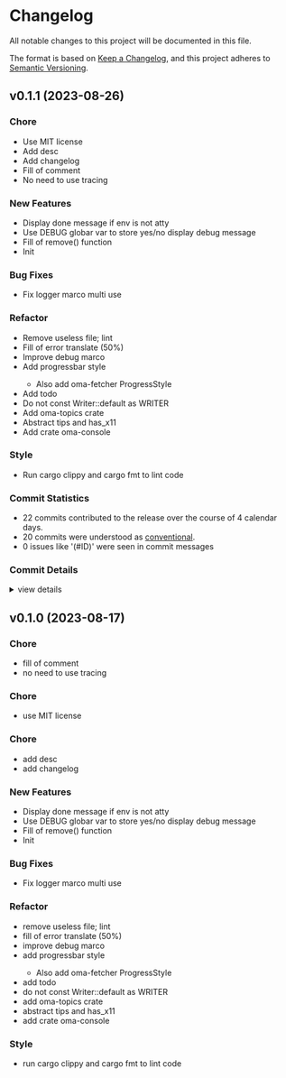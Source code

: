 # Changelog

All notable changes to this project will be documented in this file.

The format is based on [Keep a Changelog](https://keepachangelog.com/en/1.0.0/),
and this project adheres to [Semantic Versioning](https://semver.org/spec/v2.0.0.html).

## v0.1.1 (2023-08-26)

### Chore

 - <csr-id-ec081f1040db85091a7cc12f1b0db2fde4fe39bc/> Use MIT license
 - <csr-id-d8f9c63926040c9595ce84d592d9efe611e0491f/> Add desc
 - <csr-id-25d16028ab2d73a160e2b071957186b3a1b30758/> Add changelog
 - <csr-id-a74fe0745663ea6d25249ff376bcaac9afda7393/> Fill of comment
 - <csr-id-0ca5be73a7ddb70e3a07b63ef21f2f873e420832/> No need to use tracing

### New Features

 - <csr-id-996417b5a659b404729d79522d02d11561b0375d/> Display done message if env is not atty
 - <csr-id-8d37b9d590b8085b6bbca9798a70286cc2c6816b/> Use DEBUG globar var to store yes/no display debug message
 - <csr-id-1d9b5d15dc76e74672be7b0d610202ad1dc11fdb/> Fill of remove() function
 - <csr-id-5cedd38dc69b89403b8f13aa8b68a6360481991b/> Init

### Bug Fixes

 - <csr-id-94239ec928737b94072cad2a399892e98e33f54e/> Fix logger marco multi use

### Refactor

 - <csr-id-336b02cd7f1e950d028724c11d2318bed0495ddc/> Remove useless file; lint
 - <csr-id-24ca3e6751a08cf5fcbbe0aa9c84d0ae4fc7de6b/> Fill of error translate (50%)
 - <csr-id-b8fc1a95ccb112e3f0be406f3ab7c6b70fcfefef/> Improve debug marco
 - <csr-id-fbebfb815cdad214a609e9cf594648aaf7ee6b6a/> Add progressbar style
   - Also add oma-fetcher ProgressStyle
 - <csr-id-87ebc18929eb44c4b96f0cc9a30822a5277ff440/> Add todo
 - <csr-id-f310ff2486eaba37b8e659991429a81dfea4dff7/> Do not const Writer::default as WRITER
 - <csr-id-df5692d9cd2dea3e882205dcce6d0558b539e279/> Add oma-topics crate
 - <csr-id-7de1d4f70f474a97d551cdbecc0c3e988f2544be/> Abstract tips and has_x11
 - <csr-id-a0ba9b4f999eaf047ecc79312a36237c8c70d4d3/> Add crate oma-console

### Style

 - <csr-id-9de51fa2cf2993c10acfd05d3cda133e6140ac44/> Run cargo clippy and cargo fmt to lint code

### Commit Statistics

<csr-read-only-do-not-edit/>

 - 22 commits contributed to the release over the course of 4 calendar days.
 - 20 commits were understood as [conventional](https://www.conventionalcommits.org).
 - 0 issues like '(#ID)' were seen in commit messages

### Commit Details

<csr-read-only-do-not-edit/>

<details><summary>view details</summary>

 * **Uncategorized**
    - Release oma-console v0.1.0 ([`d9b8f96`](https://github.com/AOSC-Dev/oma/commit/d9b8f963c7db7d074c6f3c09e5547772bdaff396))
    - Use MIT license ([`ec081f1`](https://github.com/AOSC-Dev/oma/commit/ec081f1040db85091a7cc12f1b0db2fde4fe39bc))
    - Release oma-console v0.1.0 ([`e36660d`](https://github.com/AOSC-Dev/oma/commit/e36660d6429addd513195b926bc3825f73f51863))
    - Add desc ([`d8f9c63`](https://github.com/AOSC-Dev/oma/commit/d8f9c63926040c9595ce84d592d9efe611e0491f))
    - Add changelog ([`25d1602`](https://github.com/AOSC-Dev/oma/commit/25d16028ab2d73a160e2b071957186b3a1b30758))
    - Fill of comment ([`a74fe07`](https://github.com/AOSC-Dev/oma/commit/a74fe0745663ea6d25249ff376bcaac9afda7393))
    - Display done message if env is not atty ([`996417b`](https://github.com/AOSC-Dev/oma/commit/996417b5a659b404729d79522d02d11561b0375d))
    - Remove useless file; lint ([`336b02c`](https://github.com/AOSC-Dev/oma/commit/336b02cd7f1e950d028724c11d2318bed0495ddc))
    - Fill of error translate (50%) ([`24ca3e6`](https://github.com/AOSC-Dev/oma/commit/24ca3e6751a08cf5fcbbe0aa9c84d0ae4fc7de6b))
    - No need to use tracing ([`0ca5be7`](https://github.com/AOSC-Dev/oma/commit/0ca5be73a7ddb70e3a07b63ef21f2f873e420832))
    - Use DEBUG globar var to store yes/no display debug message ([`8d37b9d`](https://github.com/AOSC-Dev/oma/commit/8d37b9d590b8085b6bbca9798a70286cc2c6816b))
    - Fix logger marco multi use ([`94239ec`](https://github.com/AOSC-Dev/oma/commit/94239ec928737b94072cad2a399892e98e33f54e))
    - Improve debug marco ([`b8fc1a9`](https://github.com/AOSC-Dev/oma/commit/b8fc1a95ccb112e3f0be406f3ab7c6b70fcfefef))
    - Fill of remove() function ([`1d9b5d1`](https://github.com/AOSC-Dev/oma/commit/1d9b5d15dc76e74672be7b0d610202ad1dc11fdb))
    - Run cargo clippy and cargo fmt to lint code ([`9de51fa`](https://github.com/AOSC-Dev/oma/commit/9de51fa2cf2993c10acfd05d3cda133e6140ac44))
    - Init ([`5cedd38`](https://github.com/AOSC-Dev/oma/commit/5cedd38dc69b89403b8f13aa8b68a6360481991b))
    - Add progressbar style ([`fbebfb8`](https://github.com/AOSC-Dev/oma/commit/fbebfb815cdad214a609e9cf594648aaf7ee6b6a))
    - Add todo ([`87ebc18`](https://github.com/AOSC-Dev/oma/commit/87ebc18929eb44c4b96f0cc9a30822a5277ff440))
    - Do not const Writer::default as WRITER ([`f310ff2`](https://github.com/AOSC-Dev/oma/commit/f310ff2486eaba37b8e659991429a81dfea4dff7))
    - Add oma-topics crate ([`df5692d`](https://github.com/AOSC-Dev/oma/commit/df5692d9cd2dea3e882205dcce6d0558b539e279))
    - Abstract tips and has_x11 ([`7de1d4f`](https://github.com/AOSC-Dev/oma/commit/7de1d4f70f474a97d551cdbecc0c3e988f2544be))
    - Add crate oma-console ([`a0ba9b4`](https://github.com/AOSC-Dev/oma/commit/a0ba9b4f999eaf047ecc79312a36237c8c70d4d3))
</details>

## v0.1.0 (2023-08-17)

<csr-id-3c7c29e6e5da4cc1b4e10006aa9cac2b2008d43a/>
<csr-id-eb52b648a8b51af5bdf1cd39dd3045c49267f399/>
<csr-id-119cc9f79cb3e0a2c1e5623614915c6e7c0b8769/>
<csr-id-9e6f244eaf4e52c13107c2dc6b42432982b5eb37/>
<csr-id-999ff58a1a4d6d5ceecb8563018a21b0002c90ae/>
<csr-id-61b0cf19043ce4ee0a50fa2ee1584248a03d30bf/>
<csr-id-b210c488cd00656131cf77ef7f98a5aef0999e73/>
<csr-id-3f0e43a4b964113b261b5688b612c71f6c87b7b1/>
<csr-id-5170f79611bb4b36baa7a179167de5cd3b141a2e/>
<csr-id-255c03b6d49e612578cd75f7e8c92aba273a2308/>
<csr-id-7dba4beee8cf26d469b01dbbe5b61b06d73622b2/>
<csr-id-ee45498f402ccc6a686c44b1b4f887301e9801e1/>
<csr-id-ec5d5d35534f5200143f6d819ca5d2ed989fd21c/>
<csr-id-294cd1b853c63d48ab1fcb33db95ea3838ab47dd/>
<csr-id-548a9e5febf471f0e62d0f1202d9465d493a889f/>

### Chore

 - <csr-id-3c7c29e6e5da4cc1b4e10006aa9cac2b2008d43a/> fill of comment
 - <csr-id-eb52b648a8b51af5bdf1cd39dd3045c49267f399/> no need to use tracing

### Chore

 - <csr-id-548a9e5febf471f0e62d0f1202d9465d493a889f/> use MIT license

### Chore

 - <csr-id-ec5d5d35534f5200143f6d819ca5d2ed989fd21c/> add desc
 - <csr-id-294cd1b853c63d48ab1fcb33db95ea3838ab47dd/> add changelog

### New Features

 - <csr-id-e8f56b5f1634556fd269d2b598d37f12eb1dfab7/> Display done message if env is not atty
 - <csr-id-0a5a509cdd4d46e1848bbfae989f3dc752bf7e80/> Use DEBUG globar var to store yes/no display debug message
 - <csr-id-e92a420653a852ebd2d26d2cbf91dd2f7cded154/> Fill of remove() function
 - <csr-id-b50cfc0a5337053c496876de84eaf00f221884ed/> Init

### Bug Fixes

 - <csr-id-2037757c6ebde5a94f85f4b1802674ac3c10d05f/> Fix logger marco multi use

### Refactor

 - <csr-id-119cc9f79cb3e0a2c1e5623614915c6e7c0b8769/> remove useless file; lint
 - <csr-id-9e6f244eaf4e52c13107c2dc6b42432982b5eb37/> fill of error translate (50%)
 - <csr-id-999ff58a1a4d6d5ceecb8563018a21b0002c90ae/> improve debug marco
 - <csr-id-61b0cf19043ce4ee0a50fa2ee1584248a03d30bf/> add progressbar style
   - Also add oma-fetcher ProgressStyle
 - <csr-id-b210c488cd00656131cf77ef7f98a5aef0999e73/> add todo
 - <csr-id-3f0e43a4b964113b261b5688b612c71f6c87b7b1/> do not const Writer::default as WRITER
 - <csr-id-5170f79611bb4b36baa7a179167de5cd3b141a2e/> add oma-topics crate
 - <csr-id-255c03b6d49e612578cd75f7e8c92aba273a2308/> abstract tips and has_x11
 - <csr-id-7dba4beee8cf26d469b01dbbe5b61b06d73622b2/> add crate oma-console

### Style

 - <csr-id-ee45498f402ccc6a686c44b1b4f887301e9801e1/> run cargo clippy and cargo fmt to lint code

